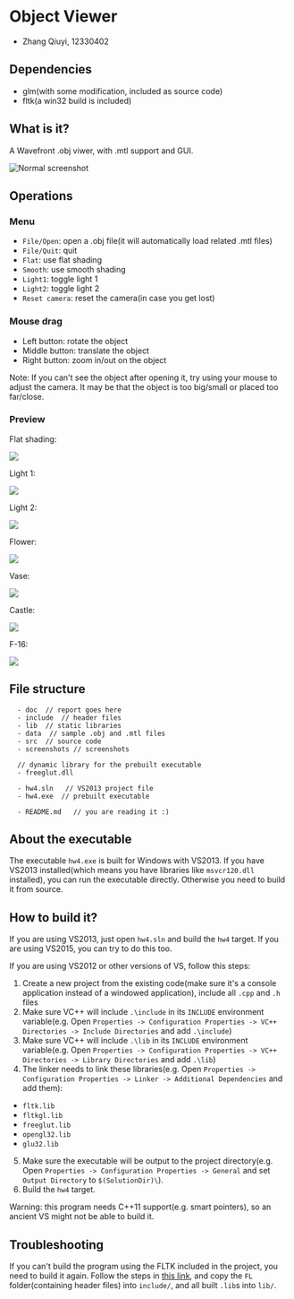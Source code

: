 # Object Viewer

* Zhang Qiuyi, 12330402

## Dependencies

* glm(with some modification, included as source code)
* fltk(a win32 build is included)

## What is it?

A Wavefront .obj viwer, with .mtl support and GUI.

![Normal screenshot](screenshots/bunny.png)

## Operations

### Menu

* `File/Open`: open a .obj file(it will automatically load related .mtl files)
* `File/Quit`: quit
* `Flat`: use flat shading
* `Smooth`: use smooth shading
* `Light1`: toggle light 1
* `Light2`: toggle light 2
* `Reset camera`: reset the camera(in case you get lost)

### Mouse drag

* Left button: rotate the object
* Middle button: translate the object
* Right button: zoom in/out on the object

Note: If you can't see the object after opening it, try using your mouse to adjust the camera. It may be that the object is too big/small or placed too far/close.

### Preview

Flat shading:

![](screenshots/bunny-flat.png)

Light 1:

![](screenshots/bunny-light-1.png)

Light 2:

![](screenshots/bunny-light-2.png)

Flower:

![](screenshots/flower.png)

Vase:

![](screenshots/vase.png)

Castle:

![](screenshots/castle.png)

F-16:

![](screenshots/f-16.png)

## File structure

```
  - doc  // report goes here
  - include  // header files
  - lib  // static libraries
  - data  // sample .obj and .mtl files
  - src  // source code
  - screenshots // screenshots

  // dynamic library for the prebuilt executable
  - freeglut.dll

  - hw4.sln   // VS2013 project file
  - hw4.exe  // prebuilt executable

  - README.md   // you are reading it :)
```

## About the executable

The executable `hw4.exe` is built for Windows with VS2013. If you have VS2013 installed(which means you have libraries like `msvcr120.dll` installed), you can run the executable directly. Otherwise you need to build it from source.

## How to build it?

If you are using VS2013, just open `hw4.sln` and build the `hw4` target. If you are using VS2015, you can try to do this too.

If you are using VS2012 or other versions of VS, follow this steps:

1. Create a new project from the existing code(make sure it's a console application instead of a windowed application), include all `.cpp` and `.h` files
2. Make sure VC++ will include `.\include` in its `INCLUDE` environment variable(e.g. Open `Properties -> Configuration Properties -> VC++ Directories -> Include Directories` and add `.\include`)
3. Make sure VC++ will include `.\lib` in its `INCLUDE` environment variable(e.g. Open `Properties -> Configuration Properties -> VC++ Directories -> Library Directories` and add `.\lib`)
4. The linker needs to link these libraries(e.g. Open `Properties -> Configuration Properties -> Linker -> Additional Dependencies` and add them):
  * `fltk.lib`
  * `fltkgl.lib`
  * `freeglut.lib`
  * `opengl32.lib`
  * `glu32.lib`
5. Make sure the executable will be output to the project directory(e.g. Open `Properties -> Configuration Properties -> General` and set `Output Directory` to `$(SolutionDir)\`).
6. Build the `hw4` target.

Warning: this program needs C++11 support(e.g. smart pointers), so an ancient VS might not be able to build it.

## Troubleshooting

If you can't build the program using the FLTK included in the project, you need to build it again. Follow the steps in [this link](https://bewuethr.github.io/installing-fltk-133-under-visual-studio/), and copy the `FL` folder(containing header files) into `include/`, and all built `.lib`s into `lib/`.
